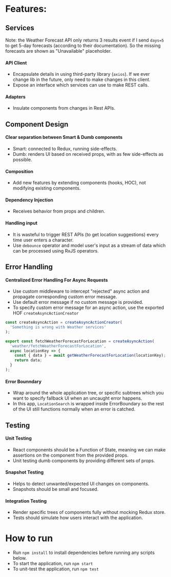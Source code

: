 # Features:

## Services

Note: the Weather Forecast API only returns 3 results event if I send `days=5` to get 5-day forecasts (according to their documentation). So the missing forecasts are shown as "Unavailable" placeholder.

#### API Client

- Encapsulate details in using third-party library (`axios`). If we ever change lib in the future, only need to make changes in this client.
- Expose an interface which services can use to make REST calls.

#### Adapters

- Insulate components from changes in Rest APIs.

## Component Design

#### Clear separation between Smart & Dumb components

- Smart: connected to Redux, running side-effects.
- Dumb: renders UI based on received props, with as few side-effects as possible.

#### Composition

- Add new features by extending components (hooks, HOC), not modifying existing components.

#### Dependency Injection

- Receives behavior from props and children.

#### Handling input

- It is wasteful to trigger REST APIs (to get location suggestions) every time user enters a character.
- Use `debounce` operator and model user's input as a stream of data which can be processed using RxJS operators.

## Error Handling

#### Centralized Error Handling For Async Requests

- Use custom middleware to intercept "rejected" async action and propagate corresponding custom error message.
- Use default error message if no custom message is provided.
- To specify custom error message for an async action, use the exported HOF `createAsyncActionCreator`

```js
const createAsyncAction = createAsyncActionCreator(
  'Something is wrong with Weather services'
);

export const fetchWeatherForecastForLocation = createAsyncAction(
  'weather/fetchWeatherForecastForLocation',
  async locationKey => {
    const { data } = await getWeatherForecastForLocation(locationKey);
    return data;
  }
);
```

#### Error Bounndary

- Wrap around the whole application tree, or specific subtrees which you want to specify fallback UI when an uncaught error happens.
- In this app, `LocationSearch` is wrapped inside ErrorBoundary so the rest of the UI still functions normally when an error is catched.

## Testing

#### Unit Testing

- React components should be a Function of State, meaning we can make assertions on the component from the provided props.
- Unit testing dumb components by providing different sets of props.

#### Snapshot Testing

- Helps to detect unwanted/expected UI changes on components.
- Snapshots should be small and focused.

#### Integration Testing

- Render specific trees of components fully without mocking Redux store.
- Tests should simulate how users interact with the application.

# How to run

- Run `npm install` to install dependencies before running any scripts below.
- To start the application, run `npm start`
- To unit-test the application, run `npm test`
